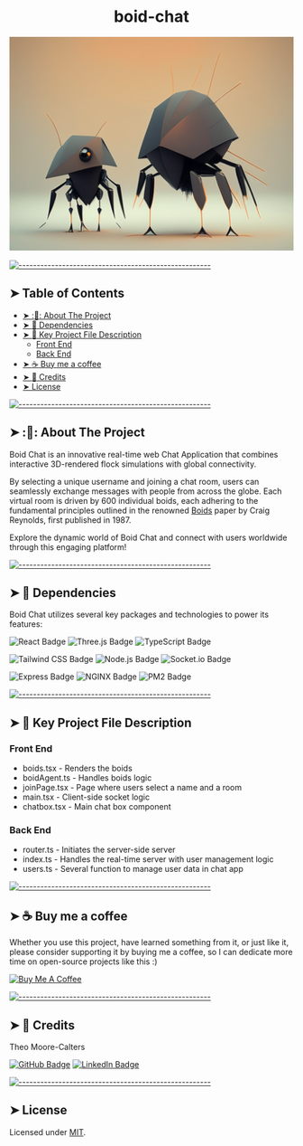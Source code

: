 <h1 align="center">boid-chat</h1>

<a href="https://boid-chat.com" target="_blank" style="height: 60px !important;width: 217px !important;" ></a>

<p align="center">
  <img src="images/boid_pic_clean.png" alt="Logo" width="550" height="auto" />
</p>


[![-----------------------------------------------------](https://raw.githubusercontent.com/andreasbm/readme/master/assets/lines/aqua.png)](#table-of-contents)

## ➤ Table of Contents

* [➤ ::pencil:: About The Project](#-pencil-about-the-project)
* [➤ :rocket: Dependencies](#-rocket-dependencies)
* [➤ :floppy_disk: Key Project File Description](#-floppy_disk-key-project-file-description)
	* [Front End](#front-end)
	* [Back End](#back-end)
* [➤ :coffee: Buy me a coffee](#-coffee-buy-me-a-coffee)
* [➤ :scroll: Credits](#-scroll-credits)
* [➤ License](#-license)


[![-----------------------------------------------------](https://raw.githubusercontent.com/andreasbm/readme/master/assets/lines/aqua.png)](#pencil-about-the-project)

## ➤ ::pencil:: About The Project

Boid Chat is an innovative real-time web Chat Application that combines interactive 3D-rendered flock simulations with global connectivity.

By selecting a unique username and joining a chat room, users can seamlessly exchange messages with people from across the globe. Each virtual room is driven by 600 individual boids, each adhering to the fundamental principles outlined in the renowned [Boids](https://www.red3d.com/cwr/boids) paper by Craig Reynolds, first published in 1987.

Explore the dynamic world of Boid Chat and connect with users worldwide through this engaging platform!


[![-----------------------------------------------------](https://raw.githubusercontent.com/andreasbm/readme/master/assets/lines/aqua.png)](#rocket-dependencies)

## ➤ :rocket: Dependencies

Boid Chat utilizes several key packages and technologies to power its features:

  

![React Badge](https://img.shields.io/badge/React-61DAFB?logo=react&logoColor=000&style=for-the-badge) ![Three.js Badge](https://img.shields.io/badge/Three.js-000?logo=threedotjs&logoColor=fff&style=for-the-badge) ![TypeScript Badge](https://img.shields.io/badge/TypeScript-3178C6?logo=typescript&logoColor=fff&style=for-the-badge)

 ![Tailwind CSS Badge](https://img.shields.io/badge/Tailwind%20CSS-06B6D4?logo=tailwindcss&logoColor=fff&style=for-the-badge) ![Node.js Badge](https://img.shields.io/badge/Node.js-393?logo=nodedotjs&logoColor=fff&style=for-the-badge) ![Socket.io Badge](https://img.shields.io/badge/Socket.io-010101?logo=socketdotio&logoColor=fff&style=for-the-badge)

![Express Badge](https://img.shields.io/badge/Express-000?logo=express&logoColor=fff&style=for-the-badge) ![NGINX Badge](https://img.shields.io/badge/NGINX-009639?logo=nginx&logoColor=fff&style=for-the-badge) ![PM2 Badge](https://img.shields.io/badge/PM2-2B037A?logo=pm2&logoColor=fff&style=for-the-badge)

[![-----------------------------------------------------](https://raw.githubusercontent.com/andreasbm/readme/master/assets/lines/aqua.png)](#floppy_disk-key-project-file-description)

## ➤ :floppy_disk: Key Project File Description

### Front End
* boids.tsx - Renders the boids
* boidAgent.ts - Handles boids logic
* joinPage.tsx - Page where users select a name and a room
* main.tsx - Client-side socket logic
* chatbox.tsx - Main chat box component
### Back End
* router.ts - Initiates the server-side server
* index.ts - Handles the real-time server with user  management logic
* users.ts - Several function to manage user data in chat app

[![-----------------------------------------------------](https://raw.githubusercontent.com/andreasbm/readme/master/assets/lines/aqua.png)](#coffee-buy-me-a-coffee)

## ➤ :coffee: Buy me a coffee
Whether you use this project, have learned something from it, or just like it, please consider supporting it by buying me a coffee, so I can dedicate more time on open-source projects like this :)

<a href="https://www.buymeacoffee.com/i1Cps" target="_blank"><img src="https://cdn.buymeacoffee.com/buttons/v2/default-violet.png" alt="Buy Me A Coffee" style="height: 60px !important;width: 217px !important;" ></a>



[![-----------------------------------------------------](https://raw.githubusercontent.com/andreasbm/readme/master/assets/lines/aqua.png)](#scroll-credits)

## ➤ :scroll: Credits

Theo Moore-Calters 


[![GitHub Badge](https://img.shields.io/badge/GitHub-100000?style=for-the-badge&logo=github&logoColor=white)](https://github.com/i1Cps) [![LinkedIn Badge](https://img.shields.io/badge/LinkedIn-0077B5?style=for-the-badge&logo=linkedin&logoColor=white)](www.linkedin.com/in/theo-moore-calters)


[![-----------------------------------------------------](https://raw.githubusercontent.com/andreasbm/readme/master/assets/lines/aqua.png)](#license)

## ➤ License
	
Licensed under [MIT](https://opensource.org/license/mit-0/).
